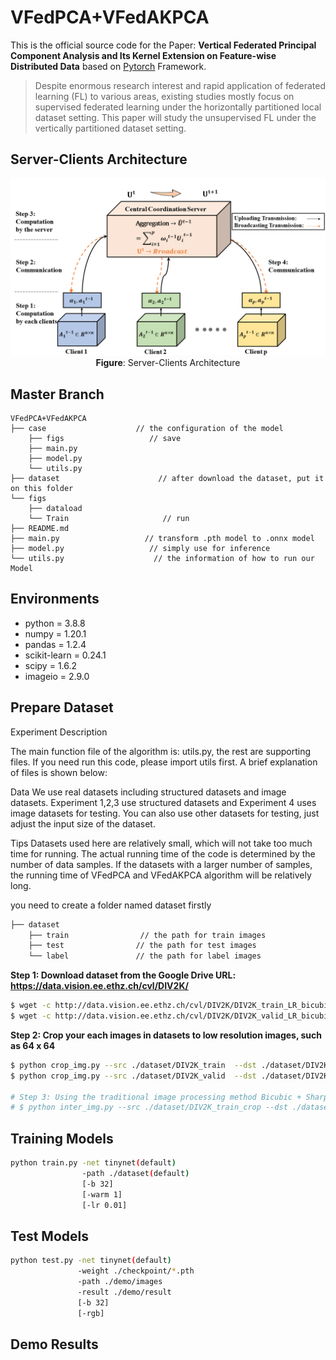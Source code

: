 # VFedPCA+VFedAKPCA
This is the official source code for the Paper: **Vertical Federated Principal Component Analysis and Its Kernel Extension on Feature-wise Distributed Data** based on [Pytorch](https://pytorch.org/) Framework. 

> Despite enormous research interest and rapid application of federated learning (FL) to various areas, existing studies mostly focus on supervised federated learning under the horizontally partitioned local dataset setting. This paper will study the unsupervised FL under the vertically partitioned dataset setting.

## Server-Clients Architecture
<p align="center">
  <img src="figs/sc_arc.png" alt="Server-Clients Architecture" width="600">
  <br>
  <b>Figure</b>: Server-Clients Architecture
</p>

## Master Branch
```
VFedPCA+VFedAKPCA                    
├── case                    // the configuration of the model
    ├── figs                   // save 
    ├── main.py          
    ├── model.py              
    └── utils.py                 
├── dataset                      // after download the dataset, put it on this folder
└── figs   
    ├── dataload              
    └── Train                     // run  
├── README.md               
├── main.py                   // transform .pth model to .onnx model
├── model.py                   // simply use for inference
└── utils.py                    // the information of how to run our Model 
```

## Environments

- python = 3.8.8
- numpy = 1.20.1
- pandas = 1.2.4
- scikit-learn = 0.24.1
- scipy = 1.6.2
- imageio = 2.9.0

## Prepare Dataset

Experiment Description

The main function file of the algorithm is: utils.py, the rest are supporting files. If you need run this code, please import utils first. A brief explanation of files is shown below:
[]()

Data
We use real datasets including structured datasets and image datasets. Experiment 1,2,3 use structured datasets and Experiment 4 uses image datasets for testing. You can also use other datasets for testing, just adjust the input size of the dataset.

Tips
Datasets used here are relatively small, which will not take too much time for running. The actual running time of the code is determined by the number of data samples. If the datasets with a larger number of samples, the running time of VFedPCA and VFedAKPCA algorithm will be relatively long.

you need to create a folder named dataset firstly

```bash
├── dataset                 
    ├── train                // the path for train images 
    ├── test                // the path for test images 
    └── label               // the path for label images
```

**Step 1: Download dataset from the Google Drive URL: https://data.vision.ee.ethz.ch/cvl/DIV2K/**
```bash
$ wget -c http://data.vision.ee.ethz.ch/cvl/DIV2K/DIV2K_train_LR_bicubic_X2.zip 
$ wget -c http://data.vision.ee.ethz.ch/cvl/DIV2K/DIV2K_valid_LR_bicubic_X2.zip
```

**Step 2: Crop your each images in datasets to low resolution images, such as 64 x 64** 
```bash
$ python crop_img.py --src ./dataset/DIV2K_train  --dst ./dataset/DIV2K_train_crop # as /dataset/train
$ python crop_img.py --src ./dataset/DIV2K_valid  --dst ./dataset/DIV2K_valid_crop  # as /dataset/test

# Step 3: Using the traditional image processing method Bicubic + Sharpening to get Super Resolution images as label dataset
# $ python inter_img.py --src ./dataset/DIV2K_train_crop --dst ./dataset/DIV2K_train_label
```
## Training Models
```bash
python train.py -net tinynet(default)
                -path ./dataset(default)   
                [-b 32]   
                [-warm 1]   
                [-lr 0.01]  
```

## Test Models
```bash
python test.py -net tinynet(default)  
               -weight ./checkpoint/*.pth  
               -path ./demo/images   
               -result ./demo/result   
               [-b 32]  
               [-rgb]   
```

## Demo Results
